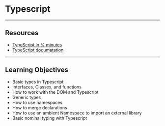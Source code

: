 # Typescript
---
## Resources
* [TypeScript in % minutes](https://intranet.alxswe.com/rltoken/waTSa9Mguj912pel9On57w)
* [TypeScript documatation](https://intranet.alxswe.com/rltoken/iPO8DlHCGzc1jnojLoP9HA)
---
## Learning Objectives
* Basic types in Typescript
* Interfaces, Classes, and functions
* How to work with the DOM and Typescript
* Generic types
* How to use namespaces
* How to merge declarations
* How to use an ambient Namespace to import an external library
* Basic nominal typing with Typescript
